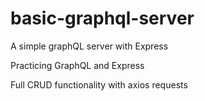 # basic-graphql-server
A simple graphQL server with Express


Practicing GraphQL and Express

Full CRUD functionality with axios requests
